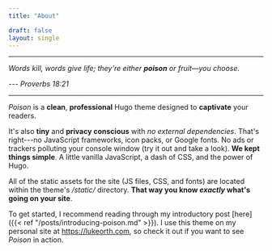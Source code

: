 ```yaml
---
title: "About"

draft: false
layout: single
---
```


___
*Words kill, words give life; they’re either **poison** or fruit—you choose.*

*--- Proverbs 18:21*
___

*Poison* is a **clean**, **professional** Hugo theme designed to **captivate** your readers.

It's also **tiny** and **privacy conscious** with *no external dependencies*.  That's right---no JavaScript frameworks, icon packs, or Google fonts.  No ads or trackers polluting your console window (try it out and take a look).  **We kept things simple**.  A little vanilla JavaScript, a dash of CSS, and the power of Hugo.

All of the static assets for the site (JS files, CSS, and fonts) are located within the theme's */static/* directory.  **That way you know *exactly* what's going on your site**.

To get started, I recommend reading through my introductory post [here]({{< ref "/posts/introducing-poison.md" >}}).  I use this theme on my personal site at https://lukeorth.com, so check it out if you want to see *Poison* in action.

